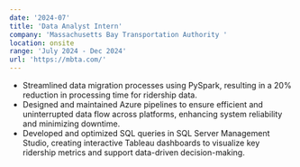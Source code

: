 ```yaml
---
date: '2024-07'
title: 'Data Analyst Intern'
company: 'Massachusetts Bay Transportation Authority '
location: onsite
range: 'July 2024 - Dec 2024'
url: 'https://mbta.com/'
---
```


- Streamlined data migration processes using PySpark, resulting in a 20% reduction in processing time for ridership data.
- Designed and maintained Azure pipelines to ensure efficient and uninterrupted data flow across
platforms, enhancing system reliability and minimizing downtime.
- Developed and optimized SQL queries in SQL Server Management Studio, creating interactive Tableau dashboards to visualize key ridership metrics and support data-driven decision-making.
